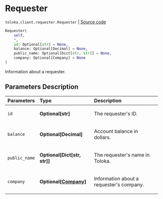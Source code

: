 # Requester
`toloka.client.requester.Requester` | [Source code](https://github.com/Toloka/toloka-kit/blob/v1.2.1/src/client/requester.py#L9)

```python
Requester(
    self,
    *,
    id: Optional[str] = None,
    balance: Optional[Decimal] = None,
    public_name: Optional[Dict[str, str]] = None,
    company: Optional[Company] = None
)
```

Information about a requester.

## Parameters Description

| Parameters | Type | Description |
| :----------| :----| :-----------|
`id`|**Optional\[str\]**|<p>The requester's ID.</p>
`balance`|**Optional\[Decimal\]**|<p>Account balance in dollars.</p>
`public_name`|**Optional\[Dict\[str, str\]\]**|<p>The requester's name in Toloka.</p>
`company`|**Optional\[[Company](toloka.client.requester.Requester.Company.md)\]**|<p>Information about a requester's company.</p>

